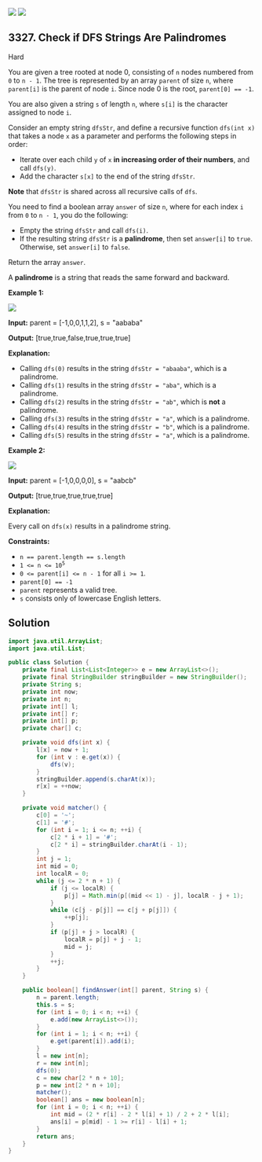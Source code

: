 [![](https://img.shields.io/github/stars/javadev/LeetCode-in-Java?label=Stars&style=flat-square)](https://github.com/javadev/LeetCode-in-Java)
[![](https://img.shields.io/github/forks/javadev/LeetCode-in-Java?label=Fork%20me%20on%20GitHub%20&style=flat-square)](https://github.com/javadev/LeetCode-in-Java/fork)

## 3327\. Check if DFS Strings Are Palindromes

Hard

You are given a tree rooted at node 0, consisting of `n` nodes numbered from `0` to `n - 1`. The tree is represented by an array `parent` of size `n`, where `parent[i]` is the parent of node `i`. Since node 0 is the root, `parent[0] == -1`.

You are also given a string `s` of length `n`, where `s[i]` is the character assigned to node `i`.

Consider an empty string `dfsStr`, and define a recursive function `dfs(int x)` that takes a node `x` as a parameter and performs the following steps in order:

*   Iterate over each child `y` of `x` **in increasing order of their numbers**, and call `dfs(y)`.
*   Add the character `s[x]` to the end of the string `dfsStr`.

**Note** that `dfsStr` is shared across all recursive calls of `dfs`.

You need to find a boolean array `answer` of size `n`, where for each index `i` from `0` to `n - 1`, you do the following:

*   Empty the string `dfsStr` and call `dfs(i)`.
*   If the resulting string `dfsStr` is a **palindrome**, then set `answer[i]` to `true`. Otherwise, set `answer[i]` to `false`.

Return the array `answer`.

A **palindrome** is a string that reads the same forward and backward.

**Example 1:**

![](https://assets.leetcode.com/uploads/2024/09/01/tree1drawio.png)

**Input:** parent = [-1,0,0,1,1,2], s = "aababa"

**Output:** [true,true,false,true,true,true]

**Explanation:**

*   Calling `dfs(0)` results in the string `dfsStr = "abaaba"`, which is a palindrome.
*   Calling `dfs(1)` results in the string `dfsStr = "aba"`, which is a palindrome.
*   Calling `dfs(2)` results in the string `dfsStr = "ab"`, which is **not** a palindrome.
*   Calling `dfs(3)` results in the string `dfsStr = "a"`, which is a palindrome.
*   Calling `dfs(4)` results in the string `dfsStr = "b"`, which is a palindrome.
*   Calling `dfs(5)` results in the string `dfsStr = "a"`, which is a palindrome.

**Example 2:**

![](https://assets.leetcode.com/uploads/2024/09/01/tree2drawio-1.png)

**Input:** parent = [-1,0,0,0,0], s = "aabcb"

**Output:** [true,true,true,true,true]

**Explanation:**

Every call on `dfs(x)` results in a palindrome string.

**Constraints:**

*   `n == parent.length == s.length`
*   <code>1 <= n <= 10<sup>5</sup></code>
*   `0 <= parent[i] <= n - 1` for all `i >= 1`.
*   `parent[0] == -1`
*   `parent` represents a valid tree.
*   `s` consists only of lowercase English letters.

## Solution

```java
import java.util.ArrayList;
import java.util.List;

public class Solution {
    private final List<List<Integer>> e = new ArrayList<>();
    private final StringBuilder stringBuilder = new StringBuilder();
    private String s;
    private int now;
    private int n;
    private int[] l;
    private int[] r;
    private int[] p;
    private char[] c;

    private void dfs(int x) {
        l[x] = now + 1;
        for (int v : e.get(x)) {
            dfs(v);
        }
        stringBuilder.append(s.charAt(x));
        r[x] = ++now;
    }

    private void matcher() {
        c[0] = '~';
        c[1] = '#';
        for (int i = 1; i <= n; ++i) {
            c[2 * i + 1] = '#';
            c[2 * i] = stringBuilder.charAt(i - 1);
        }
        int j = 1;
        int mid = 0;
        int localR = 0;
        while (j <= 2 * n + 1) {
            if (j <= localR) {
                p[j] = Math.min(p[(mid << 1) - j], localR - j + 1);
            }
            while (c[j - p[j]] == c[j + p[j]]) {
                ++p[j];
            }
            if (p[j] + j > localR) {
                localR = p[j] + j - 1;
                mid = j;
            }
            ++j;
        }
    }

    public boolean[] findAnswer(int[] parent, String s) {
        n = parent.length;
        this.s = s;
        for (int i = 0; i < n; ++i) {
            e.add(new ArrayList<>());
        }
        for (int i = 1; i < n; ++i) {
            e.get(parent[i]).add(i);
        }
        l = new int[n];
        r = new int[n];
        dfs(0);
        c = new char[2 * n + 10];
        p = new int[2 * n + 10];
        matcher();
        boolean[] ans = new boolean[n];
        for (int i = 0; i < n; ++i) {
            int mid = (2 * r[i] - 2 * l[i] + 1) / 2 + 2 * l[i];
            ans[i] = p[mid] - 1 >= r[i] - l[i] + 1;
        }
        return ans;
    }
}
```